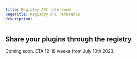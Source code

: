 ```yaml
---
title: Registry API reference
pageTitle: Registry API reference
description: 
---
```

## Share your plugins through the registry 

Coming soon. ETA 12-18 weeks from July 10th 2023.

